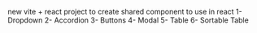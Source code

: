 new vite + react project
to create shared component to use in react
1- Dropdown
2- Accordion
3- Buttons
4- Modal
5- Table
6- Sortable Table
